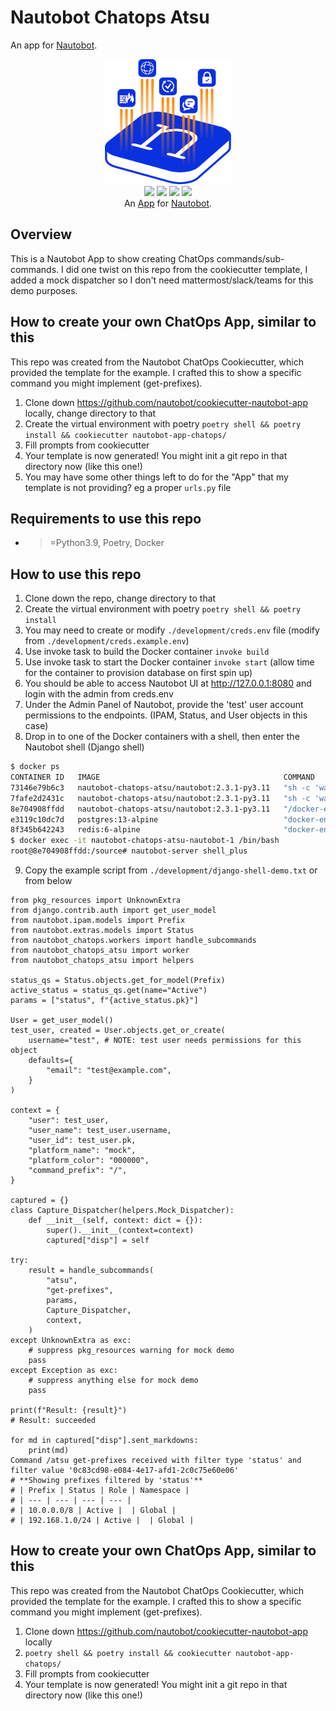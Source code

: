 # Nautobot Chatops Atsu

An app for [Nautobot](https://github.com/nautobot/nautobot).

<p align="center">
  <img src="https://raw.githubusercontent.com/meganerddev/nautobot-app-chatops-atsu/develop/docs/images/icon-nautobot-chatops-atsu.png" class="logo" height="200px">
  <br>
  <a href="https://github.com/meganerddev/nautobot-app-chatops-atsu/actions"><img src="https://github.com/meganerddev/nautobot-app-chatops-atsu/actions/workflows/ci.yml/badge.svg?branch=main"></a>
  <a href="https://github.com/meganerddev/nautobot-app-chatops-atsu/nautobot-app-chatops-atsu/docs/projects/nautobot-chatops-atsu/en/latest/"><img src="https://readthedocs.org/projects/nautobot-app-atsu/badge/"></a>
  <a href="https://pypi.org/project/nautobot-chatops-atsu/"><img src="https://img.shields.io/pypi/v/nautobot-chatops-atsu"></a>
  <a href="https://pypi.org/project/nautobot-chatops-atsu/"><img src="https://img.shields.io/pypi/dm/nautobot-chatops-atsu"></a>
  <br>
  An <a href="https://networktocode.com/nautobot-apps/">App</a> for <a href="https://nautobot.com/">Nautobot</a>.
</p>


## Overview
This is a Nautobot App to show creating ChatOps commands/sub-commands.
I did one twist on this repo from the cookiecutter template, I added a mock dispatcher so I don't need mattermost/slack/teams for this demo purposes.


## How to create your own ChatOps App, similar to this
This repo was created from the Nautobot ChatOps Cookiecutter, which provided the template for the example. I crafted this to show a specific command you might implement (get-prefixes).
1. Clone down https://github.com/nautobot/cookiecutter-nautobot-app locally, change directory to that
2. Create the virtual environment with poetry `poetry shell && poetry install && cookiecutter nautobot-app-chatops/`
3. Fill prompts from cookiecutter
4. Your template is now generated! You might init a git repo in that directory now (like this one!)
5. You may have some other things left to do for the "App" that my template is not providing? eg a proper `urls.py` file


## Requirements to use this repo
- >=Python3.9, Poetry, Docker


## How to use this repo
1. Clone down the repo, change directory to that
2. Create the virtual environment with poetry `poetry shell && poetry install`
3. You may need to create or modify `./development/creds.env` file (modify from `./development/creds.example.env`)
4. Use invoke task to build the Docker container `invoke build`
5. Use invoke task to start the Docker container `invoke start` (allow time for the container to provision database on first spin up)
6. You should be able to access Nautobot UI at http://127.0.0.1:8080 and login with the admin from creds.env
7. Under the Admin Panel of Nautobot, provide the 'test' user account permissions to the endpoints. (IPAM, Status, and User objects in this case)
8. Drop in to one of the Docker containers with a shell, then enter the Nautobot shell (Django shell)
```bash
$ docker ps
CONTAINER ID   IMAGE                                         COMMAND                  CREATED          STATUS                    PORTS                                       NAMES
73146e79b6c3   nautobot-chatops-atsu/nautobot:2.3.1-py3.11   "sh -c 'watchmedo au…"   29 minutes ago   Up 28 minutes (healthy)   8080/tcp                                    nautobot-chatops-atsu-worker-1
7fafe2d2431c   nautobot-chatops-atsu/nautobot:2.3.1-py3.11   "sh -c 'watchmedo au…"   29 minutes ago   Up 28 minutes             8080/tcp                                    nautobot-chatops-atsu-beat-1
8e704908ffdd   nautobot-chatops-atsu/nautobot:2.3.1-py3.11   "/docker-entrypoint.…"   29 minutes ago   Up 28 minutes (healthy)   0.0.0.0:8080->8080/tcp, :::8080->8080/tcp   nautobot-chatops-atsu-nautobot-1
e3119c10dc7d   postgres:13-alpine                            "docker-entrypoint.s…"   29 minutes ago   Up 29 minutes (healthy)   5432/tcp                                    nautobot-chatops-atsu-db-1
8f345b642243   redis:6-alpine                                "docker-entrypoint.s…"   29 minutes ago   Up 29 minutes             6379/tcp                                    nautobot-chatops-atsu-redis-1
$ docker exec -it nautobot-chatops-atsu-nautobot-1 /bin/bash
root@8e704908ffdd:/source# nautobot-server shell_plus
```
9. Copy the example script from `./development/django-shell-demo.txt` or from below
```python3
from pkg_resources import UnknownExtra
from django.contrib.auth import get_user_model
from nautobot.ipam.models import Prefix
from nautobot.extras.models import Status
from nautobot_chatops.workers import handle_subcommands
from nautobot_chatops_atsu import worker
from nautobot_chatops_atsu import helpers

status_qs = Status.objects.get_for_model(Prefix)
active_status = status_qs.get(name="Active")
params = ["status", f"{active_status.pk}"]

User = get_user_model()
test_user, created = User.objects.get_or_create(
    username="test", # NOTE: test user needs permissions for this object
    defaults={
        "email": "test@example.com",
    }
)

context = {
    "user": test_user,
    "user_name": test_user.username,
    "user_id": test_user.pk,
    "platform_name": "mock",
    "platform_color": "000000",
    "command_prefix": "/",
}

captured = {}
class Capture_Dispatcher(helpers.Mock_Dispatcher):
    def __init__(self, context: dict = {}):
        super().__init__(context=context)
        captured["disp"] = self

try:
    result = handle_subcommands(
        "atsu",
        "get-prefixes",
        params,
        Capture_Dispatcher,
        context,
    )
except UnknownExtra as exc:
    # suppress pkg_resources warning for mock demo
    pass
except Exception as exc:
    # suppress anything else for mock demo
    pass

print(f"Result: {result}")
# Result: succeeded

for md in captured["disp"].sent_markdowns:
    print(md)
Command /atsu get-prefixes received with filter type 'status' and filter value '0c83cd98-e084-4e17-afd1-2c0c75e60e06'
# **Showing prefixes filtered by 'status'**
# | Prefix | Status | Role | Namespace |
# | --- | --- | --- | --- |
# | 10.0.0.0/8 | Active |  | Global |
# | 192.168.1.0/24 | Active |  | Global |
```


## How to create your own ChatOps App, similar to this
This repo was created from the Nautobot ChatOps Cookiecutter, which provided the template for the example. I crafted this to show a specific command you might implement (get-prefixes).
1. Clone down https://github.com/nautobot/cookiecutter-nautobot-app locally
2. `poetry shell && poetry install && cookiecutter nautobot-app-chatops/`
3. Fill prompts from cookiecutter
4. Your template is now generated! You might init a git repo in that directory now (like this one!)

